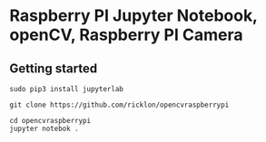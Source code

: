 # Raspberry PI Jupyter Notebook, openCV, Raspberry PI Camera

## Getting started

`sudo pip3 install jupyterlab`

`git clone https://github.com/ricklon/opencvraspberrypi`

```
cd opencvraspberrypi
jupyter notebok .
```
